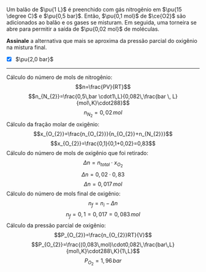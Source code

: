 Um balão de $\pu{1 L}$ é preenchido com gás nitrogênio em $\pu{15 \degree C}$ e $\pu{0,5 bar}$. Então, $\pu{0,1 mol}$ de $\ce{O2}$ são adicionados ao balão e os gases se misturam. Em seguida, uma torneira se abre para permitir a saída de $\pu{0,02 mol}$ de moléculas. 

**Assinale** a alternativa que mais se aproxima da pressão parcial do oxigênio na mistura final.

- [x] $\pu{2,0 bar}$


---

Cálculo do número de mols de nitrogênio:
$$n=\frac{PV}{RT}$$
$$n_{N_{2}}=\frac{0,5\,bar \cdot1\,L}{0,082\,\frac{bar \, L}{mol\,K}\cdot288}$$
$$n_{N_{2}}=0,02\,mol$$
Cálculo da fração molar de oxigênio:
$$x_{O_{2}}=\frac{n_{O_{2}}}{n_{O_{2}}+n_{N_{2}}}$$
$$x_{O_{2}}=\frac{0,1}{0,1+0,02}=0,83$$
Cálculo do número de mols de oxigênio que foi retirado:
$$\Delta n=n_{total}\cdot x_{O_{2}}$$
$$\Delta n=0,02\cdot0,83$$
$$\Delta n=0,017\,mol$$
Cálculo do número de mols final de oxigênio:
$$n_{f}=n_{i}-\Delta n$$
$$n_{f}=0,1=0,017=0,083\,mol$$
Cálculo da pressão parcial de oxigênio:
$$P_{O_{2}}=\frac{n_{O_{2}}RT}{V}$$
$$P_{O_{2}}=\frac{(0,083\,mol)\cdot0,082\,\frac{bar\,L}{mol\,K}\cdot288\,K}{1\,L}$$
$$P_{O_{2}}=1,96\,bar$$
